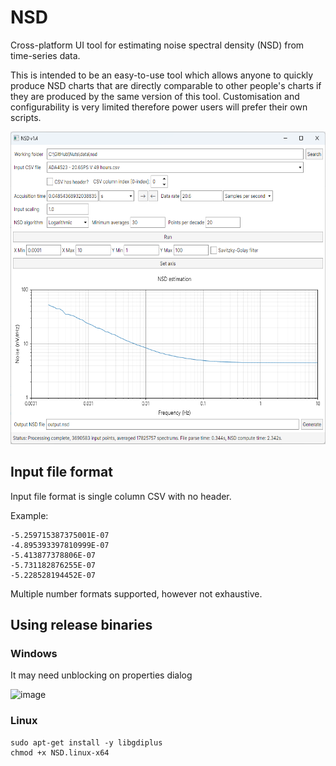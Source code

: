 # NSD

Cross-platform UI tool for estimating noise spectral density (NSD) from time-series data. 

This is intended to be an easy-to-use tool which allows anyone to quickly produce NSD charts that are directly comparable to other people's charts if they are produced by the same version of this tool. Customisation and configurability is very limited therefore power users will prefer their own scripts.

<img src="/docs/v1.4.png" height="500">

## Input file format

Input file format is single column CSV with no header.

Example:
```
-5.259715387375001E-07
-4.895393397810999E-07
-5.413877378806E-07
-5.731182876255E-07
-5.228528194452E-07
```

Multiple number formats supported, however not exhaustive.

## Using release binaries

### Windows

It may need unblocking on properties dialog

![image](https://user-images.githubusercontent.com/1031306/184110097-253fddf3-4037-48ab-867a-c62fa61b87c4.png)

### Linux

```
sudo apt-get install -y libgdiplus
chmod +x NSD.linux-x64
```
